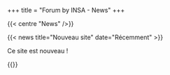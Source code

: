 +++
title = "Forum by INSA - News"
+++

{{< centre "News" />}}

{{< news
    title="Nouveau site"
    date="Récemment" >}}

Ce site est nouveau !

{{</news>}}
